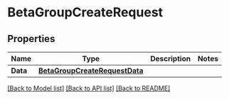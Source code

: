# BetaGroupCreateRequest

## Properties

Name | Type | Description | Notes
------------ | ------------- | ------------- | -------------
**Data** | [**BetaGroupCreateRequestData**](BetaGroupCreateRequest.Data.md) |  | 

[[Back to Model list]](../README.md#documentation-for-models) [[Back to API list]](../README.md#documentation-for-api-endpoints) [[Back to README]](../README.md)


